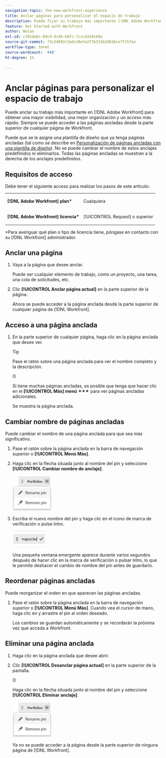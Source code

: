 ```yaml
---
navigation-topic: the-new-workfront-experience
title: Anclar páginas para personalizar el espacio de trabajo
description: Puede fijar su trabajo más importante [!DNL Adobe Workfront] para obtener una mayor visibilidad, una mejor organización y un acceso más rápido. Siempre se puede acceder a las páginas ancladas desde la parte superior de cualquier página de Workfront.
feature: Get Started with Workfront
author: Nolan
exl-id: c391dabc-8dc4-4c4b-b0fc-7ccc4244cb8a
source-git-commit: 73c24892c3adc30e3a2f7b331b2d818ce7f157ea
workflow-type: tm+mt
source-wordcount: '448'
ht-degree: 1%

---
```


# Anclar páginas para personalizar el espacio de trabajo

Puede anclar su trabajo más importante en [!DNL Adobe Workfront] para obtener una mayor visibilidad, una mejor organización y un acceso más rápido. Siempre se puede acceder a las páginas ancladas desde la parte superior de cualquier página de Workfront.

Puede que se le asigne una plantilla de diseño que ya tenga páginas ancladas (tal como se describe en [Personalización de páginas ancladas con una plantilla de diseño](../../administration-and-setup/customize-workfront/use-layout-templates/customize-pinned-pages.md)). No se puede cambiar el nombre de estos anclajes predefinidos ni eliminarlos. Todas las páginas ancladas se muestran a la derecha de los anclajes predefinidos.

## Requisitos de acceso

Debe tener el siguiente acceso para realizar los pasos de este artículo:

<table style="table-layout:auto"> 
 <col> 
 </col> 
 <col> 
 </col> 
 <tbody> 
  <tr> 
   <td role="rowheader"><strong>[!DNL Adobe Workfront] plan*</strong></td> 
   <td> <p>Cualquiera</p> </td> 
  </tr> 
  <tr> 
   <td role="rowheader"><strong>[!DNL Adobe Workfront] licencia*</strong></td> 
   <td> <p>[!UICONTROL Request] o superior</p> </td> 
  </tr> 
 </tbody> 
</table>

&#42;Para averiguar qué plan o tipo de licencia tiene, póngase en contacto con su [!DNL Workfront] administrador.

## Anclar una página

1. Vaya a la página que desee anclar.

   Puede ser cualquier elemento de trabajo, como un proyecto, una tarea, una cola de solicitudes, etc.

1. Clic **[!UICONTROL Anclar página actual]** en la parte superior de la página.

   Ahora se puede acceder a la página anclada desde la parte superior de cualquier página de [!DNL Workfront].

## Acceso a una página anclada

1. En la parte superior de cualquier página, haga clic en la página anclada que desee ver.

   >[!TIP]
   >
   >Pase el ratón sobre una página anclada para ver el nombre completo y la descripción.

   O

   Si tiene muchas páginas ancladas, es posible que tenga que hacer clic en el **[!UICONTROL Más] menú** ![](assets/more-icon-spectrum.png) para ver páginas ancladas adicionales.

   Se muestra la página anclada.

## Cambiar nombre de páginas ancladas

Puede cambiar el nombre de una página anclada para que sea más significativo.

1. Pase el ratón sobre la página anclada en la barra de navegación superior o **[!UICONTROL Menú Más]**.
1. Haga clic en la flecha situada junto al nombre del pin y seleccione **[!UICONTROL Cambiar nombre de anclaje]**.

   ![Cambiar nombre de anclaje](assets/rename-remove-pin.png)

1. Escriba el nuevo nombre del pin y haga clic en el icono de marca de verificación o pulse Intro.

   ![Haga clic en la marca de verificación para cambiar el nombre del pin](assets/rename-pin-click-checkmark.png)

   Una pequeña ventana emergente aparece durante varios segundos después de hacer clic en la marca de verificación o pulsar Intro, lo que le permite deshacer el cambio de nombre del pin antes de guardarlo.

## Reordenar páginas ancladas

Puede reorganizar el orden en que aparecen las páginas ancladas.

1. Pase el ratón sobre la página anclada en la barra de navegación superior o **[!UICONTROL Menú Más]**. Cuando vea el cursor de mano, haga clic en y arrastre el pin al orden deseado.

   Los cambios se guardan automáticamente y se recordarán la próxima vez que acceda a Workfront.

## Eliminar una página anclada

1. Haga clic en la página anclada que desee abrir.
1. Clic **[!UICONTROL Desanclar página actual]** en la parte superior de la pantalla.

   O

   Haga clic en la flecha situada junto al nombre del pin y seleccione **[!UICONTROL Eliminar anclaje]**.

   ![Eliminar anclaje](assets/rename-remove-pin.png)

   Ya no se puede acceder a la página desde la parte superior de ninguna página de [!DNL Workfront].

